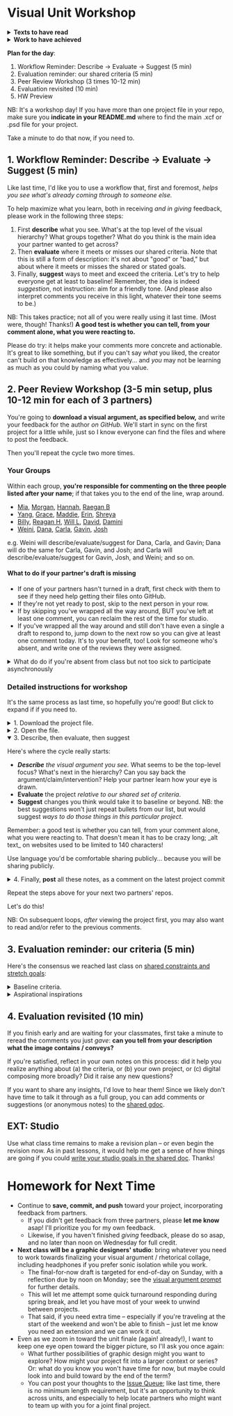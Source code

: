 
# Visual Unit Workshop

<section class="prereqs">
    <details><summary><strong>Texts to have read</strong></summary>
        <ul>
            <li>A post about <a href="https://venngage.com/blog/how-to-choose-fonts/">choosing fonts</a></li>
            <li>Resources from the [../resources page]</li>
        </ul>
    </details>
    <details><summary><strong>Work to have achieved</strong></summary>
        <ul>
            <li>a solid attempt at a complete visual argument, ideally meeting <a href="https://github.com/benmiller314/visual-argument-{{site.course.slugterm}}?tab=readme-ov-file#generative-constraints">baseline criteria</a>. Rough edges are still welcome.</li>
        </ul>
    </details>
</section>


**Plan for the day**:

1. Workflow Reminder: Describe -> Evaluate -> Suggest (5 min)
2. Evaluation reminder: our shared criteria (5 min)
3. Peer Review Workshop (3 times 10-12 min)
4. Evaluation revisited (10 min)
5. HW Preview

<div class="alert alert-warning">
<p>NB: It's a workshop day! If you have more than one project file in your repo, make sure you <strong>indicate in your README.md</strong> where to find the main .xcf or .psd file for your project.</p>
<p>Take a minute to do that now, if you need to.</p>
</div>


## 1. Workflow Reminder: Describe -> Evaluate -> Suggest (5 min)

Like last time, I'd like you to use a workflow that, first and foremost, *helps you see what's already coming through to someone else.*   

To help maximize what you learn, both in receiving _and in giving_ feedback, please work in the following three steps:

<div class="alert alert-info">
<ol>
   <li>First <strong>describe</strong> what you see. What's at the top level of the visual hierarchy? What groups together? What do you think is the main idea your partner wanted to get across?</li>
   <li>Then <strong>evaluate</strong> where it meets or misses our shared criteria. Note that this is still a form of description: it's not about "good" or "bad," but about where it meets or misses the shared or stated goals.</li>
   <li>Finally, <strong>suggest</strong> ways to meet and exceed the criteria. Let's try to help everyone get at least to baseline! Remember, the idea is indeed <em>suggestion</em>, not instruction: aim for a friendly tone. (And please also interpret comments you receive in this light, whatever their tone seems to be.)</li>
</ol>
</div>

NB: This takes practice; not all of you were really using it last time. (Most were, though! Thanks!) **A good test is whether you can tell, from your comment alone, what you were reacting to.**

Please do try: it helps make your comments more concrete and actionable. It's great to like something, but if you can't say *what* you liked, the creator can't build on that knowledge as effectively... and *you* may not be learning as much as you could by naming what you value.



<!-- I have here to return to you the index cards from the audio unit – not from the comments you *received*, but the comments you *gave*. Read them over. Were you doing describe/evaluate/suggest? For example, **can you tell from the cards what you were reacting to**? If so, be proud! See if you can do it again in a new sensory mode. If not, strive to level up today: **train your attention to see, and describe, before judging.** -->


## 2. Peer Review Workshop (3-5 min setup, plus 10-12 min for each of 3 partners)

You're going to **download a visual argument, as specified below,** and write your feedback for the author _on GitHub_. We'll start in sync on the first project for a little while, just so I know everyone can find the files and where to post the feedback.

Then you'll repeat the cycle two more times.


### Your Groups

Within each group, **you're responsible for commenting on the three people listed after your name**; if that takes you to the end of the line, wrap around.

* <a href='https://github.com/mschnelk/visual-argument-2025spring'>Mia</a>, <a href='https://github.com/morganfilar/visual-argument-2025spring'>Morgan</a>, <a href='https://github.com/hanbos09/visual-argument-2025spring'>Hannah</a>, <a href='https://github.com/raeganbest/visual-argument-2025spring'>Raegan B</a>
* <a href='https://github.com/2004Moonlove/visual-argument-2025spring'>Yang</a>, <a href='https://github.com/longworthgrace23/visual-argument-2025spring'>Grace</a>, <a href='https://github.com/mconley25/visual-argument-2025spring'>Maddie</a>, <a href='https://github.com/erinkelly25/visual-argument-2025spring'>Erin</a>, <a href='https://github.com/src141/visual-argument-2025spring'>Shreya</a>
* <a href='https://github.com/WLD10/visual-argument-2025spring'>Billy</a>, <a href='https://github.com/reagan-h6/visual-argument-2025spring'>Reagan H</a>, <a href='https://github.com/wills-projects/visual-argument-2025spring'>Will L</a>, <a href='https://github.com/davidaltman920/visual-argument-2025spring'>David</a>, <a href='https://github.com/daminidwivedi/visual-argument-2025spring'>Damini</a>
* <a href='https://github.com/wex59/visual-argument-2025spring'>Weini</a>, <a href='https://github.com/DAB367/visual-argument-2025spring'>Dana</a>, <a href='https://github.com/Cferzoco/visual-argument-2025spring'>Carla</a>, <a href='https://github.com/gavin-abramowitz/visual-argument-2025spring'>Gavin</a>, <a href='https://github.com/JoshKrym/visual-argument-2025spring'>Josh</a>

e.g. Weini will describe/evaluate/suggest for Dana, Carla, and Gavin; Dana will do the same for Carla, Gavin, and Josh; and Carla will describe/evaluate/suggest for Gavin, Josh, and Weini; and so on.

<aside class="alert alert-white">
    <h4>What to do if your partner's draft is missing</h4>
    <ul>
        <li>If one of your partners hasn't turned in a draft, first check with them to see if they need help getting their files onto GitHub.</li>
        <li>If they're not yet ready to post, skip to the next person in your row.</li>
        <li>If by skipping you've wrapped all the way around, BUT you've left at least one comment, you can reclaim the rest of the time for studio.</li>
        <li>If you've wrapped all the way around and still don't have even a single a draft to respond to, jump down to the next row so you can give at least one comment today. It's to your benefit, too! Look for someone who's absent, and write one of the reviews they were assigned.</li>
    </ul>
</aside>

<details><summary>What do do if you're absent from class but not too sick to participate asynchronously</summary>
    Please try to complete your review <strong>before our next class</strong> – or earlier, if possible – so your partners can work with your feedback in mind. <strong>If that's just not possible (and I understand how that might be the case), let me know asap</strong> and I'll make sure your partners get feedback from me in the meantime. <!-- Saturday morning would be the latest when it might still be helpful, so that's the official async deadline; just confirm that you've pulled the latest version whenever you start. -->
</details>


### Detailed instructions for workshop

It's the same process as last time, so hopefully you're good! But click to expand if if you need to.

<details><summary>1. Download the project file.</summary>
    <ul>
        <li>
            <p>Open your first partner's repo on the GitHub website. If you had a fast connection and lots of disk space, you could clone (e.g. with the "Open with GitHub Desktop" option under "Code"); however, since we're all trying to do this at once, I think it makes the most sense to <strong>download just the aup3 file.</strong> (It'll be plenty big enough!)</p>
            <div class="alert alert-warning">NB: I think it might be best to <strong>download and respond to one project at a time</strong> – after that first one, we'll likely stagger, and so use less of our available bandwidth at the same time, making everything go more smoothly.</div>
        </li>
        <li>
            <p>To do so, <strong>find the file and <em>click on its filename</em></strong> (that is, not on the commit message, but the link that includes the .aup3 ending). If you can't find the file, ask the creator!</p>
            <p>You should get a new screen that says "Stored with Git LFS" and a Download button (or the <img src="https://icongr.am/octicons/download.svg?size=16&color=currentColor" alt="octicon-download"> icon). (If you don't see that button, try the three-dots menu.) Go ahead and click Download.</p>
            <p>If given the option, <em>save the file anywhere that <strong>isn't</strong> your own repository</em>. You may want to give it a name that distinguishes it from other partner's files, e.g. by appending your classmate's name.</p>
            <details><summary>Show me</summary>
                <figure role="figure">
                    <img src="../assets/img/github--download-one-file.gif" alt="screencast of downloading a single file"/>
                    <figcaption>To download a single file from GitHub, click on that file's name. <em>GIF made with <a href="https://www.cockos.com/licecap/">LICEcap</a></em>.</figcaption>
                </figure>
            </details>
            <p>Be patient: this might take a little while.</p>
        </li>
        <li>NB: If you see more than one .xcf (or .psd) file, check the README for which one to use. If that doesn't help, ask the person; and if they're not here, check the revision history to see what was updated most recently.</li>
    </ul>
</details>
<details><summary>2. Open the file.</summary>
    <ul>
        <li>Make sure you can open the project file; I've tried to match Photoshop users with Photoshop users, since you won't be able to open .xcf files, but check just in case. If all else fails, you should at least have a flat export in .png or .jpg.</li>
        <li>NB: If you need to zoom out quickly to fit the whole image, try <kbd><kbd>Ctrl</kbd>+<kbd>Shift</kbd>+<kbd>J</kbd></kbd> in GIMP, or in Photoshop <kbd><kbd>Ctrl</kbd>/<kbd>Cmd</kbd>+<kbd>0</kbd></kbd> (that's zero, not the letter o).</li>
    </ul>
</details>
<details open><summary>3. Describe, then evaluate, then suggest</summary>
    <p>Here's where the cycle really starts:</p>
    <ul>
        <li><em><strong>Describe</strong> the visual argument you see.</em> What seems to be the top-level focus? What's next in the hierarchy? Can you say back the argument/claim/intervention? Help your partner learn how your eye is drawn.</li>
        <li><strong>Evaluate</strong> the project <em>relative to our shared set of criteria</em>.</li>
        <li><strong>Suggest</strong> changes you think would take it to baseline or beyond. NB: the best suggestions won't just repeat bullets from our list, but would suggest <em>ways to do those things in this particular project</em>.</li>
    </ul>
    <p>Remember: a good test is whether you can tell, from your comment alone, what you were reacting to. That doesn't mean it has to be crazy long; _alt text_ on websites used to be limited to 140 characters!</p>
    <p>Use language you'd be comfortable sharing publicly... because you will be sharing publicly.</p>
</details>
<details><summary>4. Finally, <strong>post</strong> all these notes, as a comment on the latest project commit</summary>
    <ol class="lalpha">
        <li>On the GitHub website for the repo, open the page for the project file; you may already have this open from downloading it earlier.</li>
        <li>At the top of the page, you should see a commit message and a "hash": a hyperlinked jumble of 7 letters and numbers near a timestamp and a clock symbol, usually straight up from the download button. Click on any of those.</li>
        <li>You're now on the page of the <em>commit</em>, rather than the page for the <em>file</em>. Scroll down to the bottom to find the comment box, which works just like the one on the Issue Queue.</li>
    </ol>
    <details><summary>Show me</summary>
        <figure role="figure">
            <img src="../assets/img/workshop--where-to-leave-comments.gif" alt="screencast: finding the latest commit for a file"/>
            <figcaption>You can leave comments on any particular commit using the GitHub website. <em>GIF made with <a href="https://www.cockos.com/licecap/">LICEcap</a></em>.
            </figcaption>
        </figure>
    </details>
    <p>You can also access the full history for a repo – and see any comments - from the repo's landing page. Look for the <img src="https://icongr.am/octicons/history.svg?size=16&color=currentColor" alt="history octicon"> symbol.</p>
</details>

Repeat the steps above for your next two partners' repos.

<div class="alert alert-success">
Let's do this!
</div>

NB: On subsequent loops, <em>after</em> viewing the project first, you may also want to read and/or refer to the previous comments.


## 3. Evaluation reminder: our criteria (5 min)
Here's the consensus we reached last class on <a href="https://github.com/benmiller314/visual-argument-{{site.course.slugterm}}?tab=readme-ov-file#generative-constraints">shared constraints and stretch goals</a>: <!-- Let's just look at these together briefly, to make sure there are no surprises. -->

<details><summary title="as of Wed 2025-02-19">Baseline criteria.</summary>
    <p>For a minimum grade of B, all projects for this unit <strong>must</strong>:</p>
    <ul>
        <li>Use arrangement, size, color, visual rhythm, and/or contrast to focus and guide viewers' attention.
            <ul>
            <li>Use the reflection to clarify your compositional choices and goals (e.g. design hierarchy)</li>
            </ul>
        </li>
        <li>Have a clear message or intervention that you can articulate in your reflection
            <ul>
            <li>If not using words, clarify your message and this choice in the reflection</li>
            </ul>
        </li>
        <li>If including words, choose a font that matches the style/tone of your piece</li>
        <li>Credit all assets correctly, including attribution (creator names) where required</li>
        <li>Use at least 3 layers</li>
        <li>Use at least 1 tool beyond select, move, and text</li>
        <li>Use non-default commit messages that say what's changing (and maybe even why)</li>
        <li>Meet deadlines and requirements from the assignment page (see: reflection with screenshots and at least 500 words, project title in README)</li>
    </ul>
</details>
<details><summary>Aspirational inspirations</summary>
    <p>To target (but not guarantee) a grade above a B, the best projects for this unit may...</p>
    <ul>
        <li>Organize your files through layer labeling, layer groups, repo structure</li>
        <li>Use multiple design strategies in ways that compliment each other (whether to reinforce a single shared focus or to add nuance / surprise down the hierarchy)</li>
        <li>Refer to assigned readings in explaining your design choices, e.g. font pairings, hierarchical levels, etc</li>
        <li>Be bright and bold to make your work pop and draw the eye</li>
        <li>Be subtle and crafty to make your work reveal itself only gradually</li>
        <li>Consider accessibility in your design, e.g. through dyslexia-friendly fonts, color palettes designed for people with colorblindness, high contrast for people with visual impairments, etc</li>
        <li>Include a way to find out more information about topic of argument (e.g. QR code)</li>
        <li>Use more than 3 distinct overlapping layers</li>
        <li>Use more than 3 tools beyond select, move, and text that are new to you
            <ul>
                <li>e.g. Collaborate with the machine by using automated tools/filters/effects (gradients, blur, etc)</li>
                <li>e.g. Use layer masks / blend modes for non-destructive extraction, saturation, cross-fades (ie. to seamlessly blend images from disparate sources), etc</li>
                <li>etc.</li>
            </ul>
        </li>
        <li>Demonstrate through feedback that someone looking at your piece can accurately articulate your message/argument</li>
        <li>Demonstrate through feedback that someone looking at your piece can accurately describe your intended audience</li>
    </ul>
</details>

## 4. Evaluation revisited (10 min)
If you finish early and are waiting for your classmates, first take a minute to reread the comments you just *gave*: **can you tell from your description what the image contains / conveys?**

<div class="alert alert-success">
    If you're satisfied, reflect in your own notes on this process: did it help you realize anything about (a) the criteria, or (b) your own project, or (c) digital composing more broadly? Did it raise any new questions?
</div>

If you want to share any insights, I'd love to hear them! Since we likely don't have time to talk it through as a full group, you can add comments or suggestions (or anonymous notes) to the [shared gdoc](https://bit.ly/cdm{{site.course.slugterm}}-notes).


## EXT: Studio
Use what class time remains to make a revision plan – or even begin the revision now. As in past lessons, it would help me get a sense of how things are going if you could [write your studio goals in the shared doc](https://bit.ly/cdm{{site.course.slugterm}}-notes#heading=h.8rs5z3tffbf). Thanks!




# Homework for Next Time

* Continue to **save, commit, and push** toward your project, incorporating feedback from partners.
    - If you didn't get feedback from three partners, please **let me know** asap! I'll prioritize you for my own feedback.
    - Likewise, if you haven't finished _giving_ feedback, please do so asap, and no later than noon on Wednesday for full credit.
* **Next class will be a graphic designers' studio**: bring whatever you need to work towards finalizing your visual argument / rhetorical collage, including headphones if you prefer sonic isolation while you work.
    - The final-for-now draft is targeted for end-of-day on Sunday, with a reflection due by noon on Monday; see the [visual argument prompt](https://github.com/benmiller314/visual-argument-{{site.course.slugterm}}#deadlines-and-products) for further details.
    - This will let me attempt some quick turnaround responding during spring break, and let you have most of your week to unwind between projects.
    - That said, if you need extra time – especially if you're traveling at the start of the weekend and won't be able to finish – just let me know you need an extension and we can work it out.
* Even as we zoom in toward the unit finale (again! already!), I want to keep one eye open toward the bigger picture, so I'll ask you once again:
    - What further possibilities of graphic design might you want to explore? How might your project fit into a larger context or series? Or: what do you know you won't have time for now, but maybe could look into and build toward by the end of the term?
    - You can post your thoughts to the [Issue Queue]({{site.github.issues_url}}); like last time, there is no minimum length requirement, but it's an opportunity to think across units, and especially to help locate partners who might want to team up with you for a joint final project.
